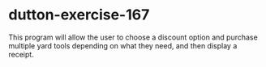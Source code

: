 # dutton-exercise-167
This program will allow the user to choose a discount option and purchase multiple yard tools depending on what they need, and then display a receipt.
